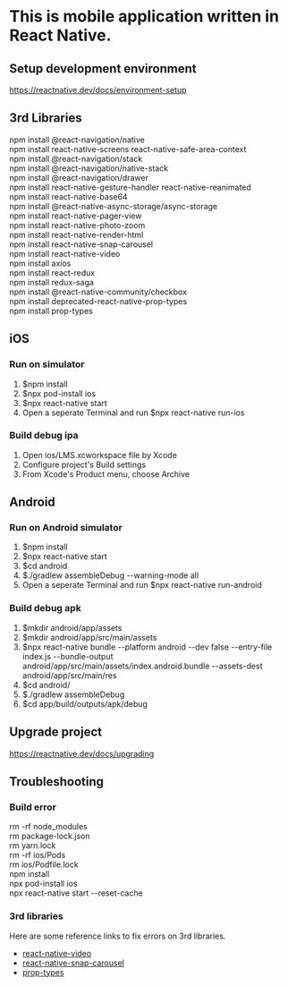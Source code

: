 # This is mobile application written in React Native.

## Setup development environment

https://reactnative.dev/docs/environment-setup

## 3rd Libraries

npm install @react-navigation/native \
npm install react-native-screens react-native-safe-area-context \
npm install @react-navigation/stack \
npm install @react-navigation/native-stack \
npm install @react-navigation/drawer \
npm install react-native-gesture-handler react-native-reanimated \
npm install react-native-base64 \
npm install @react-native-async-storage/async-storage \
npm install react-native-pager-view \
npm install react-native-photo-zoom \
npm install react-native-render-html \
npm install react-native-snap-carousel \
npm install react-native-video \
npm install axios \
npm install react-redux \
npm install redux-saga \
npm install @react-native-community/checkbox \
npm install deprecated-react-native-prop-types \
npm install prop-types

## iOS

### Run on simulator

1. $npm install
2. $npx pod-install ios
3. $npx react-native start
4. Open a seperate Terminal and run $npx react-native run-ios

### Build debug ipa

1. Open ios/LMS.xcworkspace file by Xcode
2. Configure project's Build settings
3. From Xcode's Product menu, choose Archive

## Android

### Run on Android simulator

1. $npm install
2. $npx react-native start
3. $cd android
4. $./gradlew assembleDebug --warning-mode all
5. Open a seperate Terminal and run $npx react-native run-android

### Build debug apk

1. $mkdir android/app/assets
2. $mkdir android/app/src/main/assets
3. $npx react-native bundle --platform android --dev false --entry-file index.js --bundle-output android/app/src/main/assets/index.android.bundle --assets-dest android/app/src/main/res
4. $cd android/
5. $./gradlew assembleDebug
6. $cd app/build/outputs/apk/debug

## Upgrade project

https://reactnative.dev/docs/upgrading

## Troubleshooting

### Build error

rm -rf node_modules \
rm package-lock.json \
rm yarn.lock \
rm -rf ios/Pods \
rm ios/Podfile.lock \
npm install \
npx pod-install ios \
npx react-native start --reset-cache

### 3rd libraries

Here are some reference links to fix errors on 3rd libraries.
- [react-native-video](https://github.com/react-native-video/react-native-video/issues/2714)
- [react-native-snap-carousel](https://github.com/meliorence/react-native-snap-carousel/issues/923)
- [prop-types](https://stackoverflow.com/questions/48751601/undefined-is-not-an-object-evaluating-react-proptypes-number-error/50967104#50967104)
